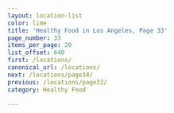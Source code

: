 ```yaml
---
layout: location-list
color: lime
title: 'Healthy Food in Los Angeles, Page 33'
page_number: 33
items_per_page: 20
list_offset: 640
first: /locations/
canonical_url: /locations/
next: /locations/page34/
previous: /locations/page32/
category: Healthy Food

---
```

